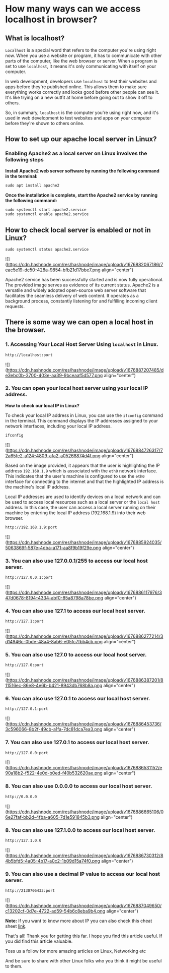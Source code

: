 # How many ways can we access localhost in browser?

## What is localhost?

`Localhost` is a special word that refers to the computer you're using right now. When you use a website or program, it has to communicate with other parts of the computer, like the web browser or server. When a program is set to use `localhost`, it means it's only communicating with itself on your computer.

In web development, developers use `localhost` to test their websites and apps before they're published online. This allows them to make sure everything works correctly and looks good before other people can see it. It's like trying on a new outfit at home before going out to show it off to others.

So, in summary, `localhost` is the computer you're using right now, and it's used in web development to test websites and apps on your computer before they're shown to others online.

## How to set up our apache local server in Linux?

### Enabling Apache2 as a local server on Linux involves the following steps

**Install Apache2 web server software by running the following command in the terminal:**

```apache
sudo apt install apache2
```

**Once the installation is complete, start the Apache2 service by running the following command:**

```apache
sudo systemctl start apache2.service
sudo systemctl enable apache2.service
```

## How to check local server is enabled or not in Linux?

```apache
sudo systemctl status apache2.service
```

![](https://cdn.hashnode.com/res/hashnode/image/upload/v1676882067186/7eac5e19-dc50-428a-9854-bfb21d17bbe7.png align="center")

Apache2 service has been successfully started and is now fully operational. The provided image serves as evidence of its current status. Apache2 is a versatile and widely adopted open-source web server software that facilitates the seamless delivery of web content. It operates as a background process, constantly listening for and fulfilling incoming client requests.

## There is some way we can open a local host in the browser.

### 1\. Accessing Your Local Host Server Using `localhost` in Linux.

```bash
http://localhost:port
```

![](https://cdn.hashnode.com/res/hashnode/image/upload/v1676887207485/de3ebc0b-3700-403e-aa39-9bceaaf5d577.png align="center")

### 2\. You can open your local host server using your local IP address.

**How to check our local IP in Linux?**

To check your local IP address in Linux, you can use the `ifconfig` command in the terminal. This command displays the IP addresses assigned to your network interfaces, including your local IP address.

```apache
ifconfig
```

![](https://cdn.hashnode.com/res/hashnode/image/upload/v1676884726317/72a65fe2-a124-4809-afa2-a05268874d4f.png align="center")

Based on the image provided, it appears that the user is highlighting the IP address `192.168.1.9` which is associated with the `eth0` network interface. This indicates that the user's machine is configured to use the `eth0` interface for connecting to the internet and that the highlighted IP address is the machine's local IP address.

Local IP addresses are used to identify devices on a local network and can be used to access local resources such as a local server or the `local host` address. In this case, the user can access a local server running on their machine by entering the local IP address (192.168.1.9) into their web browser.

```bash
http://192.168.1.9:port
```

![](https://cdn.hashnode.com/res/hashnode/image/upload/v1676885924035/5063869f-587e-4dba-a171-aa8f9b19f29e.png align="center")

### 3\. You can also use 127.0.0.1/255 to access our local host server.

```bash
http://127.0.0.1:port
```

![](https://cdn.hashnode.com/res/hashnode/image/upload/v1676886117976/347d0678-8194-4334-abf0-85a8798a78be.png align="center")

### 4\. You can also use 127.1 to access our local host server.

```bash
http://127.1:port
```

![](https://cdn.hashnode.com/res/hashnode/image/upload/v1676886277214/3d14946c-0bde-48a4-8ab6-e05fc7fbb4cb.png align="center")

### 5\. You can also use 127.0 to access our local host server.

```bash
http://127.0:port
```

![](https://cdn.hashnode.com/res/hashnode/image/upload/v1676886387201/811516ec-86e8-4e6b-b421-8943db768b8a.png align="center")

### 6\. You can also use 127.0.1 to access our local host server.

```bash
http://127.0.1:port
```

![](https://cdn.hashnode.com/res/hashnode/image/upload/v1676886453736/3c596066-8b2f-49cb-a1fa-7dc81dca7ea3.png align="center")

### 7\. You can also use 127.0.1 to access our local host server.

```bash
http://127.0.0:port
```

![](https://cdn.hashnode.com/res/hashnode/image/upload/v1676886531152/e90a18b2-f522-4e0d-b0ed-f40b532620ae.png align="center")

### 8\. You can also use 0.0.0.0 to access our local host server.

```bash
http://0.0.0.0
```

![](https://cdn.hashnode.com/res/hashnode/image/upload/v1676886665106/06e27faf-bb2d-4fba-a605-7d1e591845b3.png align="center")

### 8\. You can also use 127.1.0.0 to access our local host server.

```bash
http://127.1.0.0
```

![](https://cdn.hashnode.com/res/hashnode/image/upload/v1676886730312/84b5bfd5-4a05-4b17-a0c2-1b09d15a74f0.png align="center")

### 9\. You can also use a decimal IP value to access our local host server.

```bash
http://2130706433:port
```

![](https://cdn.hashnode.com/res/hashnode/image/upload/v1676887049650/c13202cf-0d7e-4722-ad59-54b6c8eba9b4.png align="center")

**Note:** If you want to know more about IP you can also check this cheat sheet [link](https://pbxbook.com/other/ipcheat.html).

That's all! Thank you for getting this far. I hope you find this article useful. If you did find this article valuable.

Toss us a follow for more amazing articles on Linux, Networking etc

And be sure to share with other Linux folks who you think it might be useful to them.